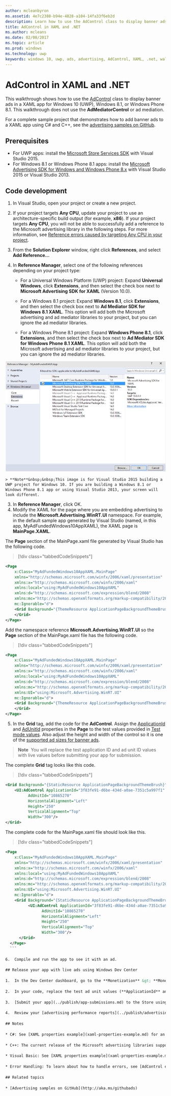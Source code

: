 ```yaml
---
author: mcleanbyron
ms.assetid: 4e7c2388-b94e-4828-a104-14fa33f6eb2d
description: Learn how to use the AdControl class to display banner ads in a XAML app for Windows 10 (UWP), Windows 8.1, or Windows Phone 8.1.
title: AdControl in XAML and .NET
ms.author: mcleans
ms.date: 02/08/2017
ms.topic: article
ms.prod: windows
ms.technology: uwp
keywords: windows 10, uwp, ads, advertising, AdControl, XAML, .net, walkthrough
---
```


# AdControl in XAML and .NET


This walkthrough shows how to use the [AdControl](https://msdn.microsoft.com/library/windows/apps/microsoft.advertising.winrt.ui.adcontrol.aspx) class to display banner ads in a XAML app for Windows 10 (UWP), Windows 8.1, or Windows Phone 8.1. This walkthrough does not use the **AdMediatorControl** or ad mediation.

For a complete sample project that demonstrates how to add banner ads to a XAML app using C# and C++, see the [advertising samples on GitHub](http://aka.ms/githubads).

## Prerequisites

* For UWP apps: install the [Microsoft Store Services SDK](http://aka.ms/store-em-sdk) with Visual Studio 2015.
* For Windows 8.1 or Windows Phone 8.1 apps: install the [Microsoft Advertising SDK for Windows and Windows Phone 8.x](http://aka.ms/store-8-sdk) with Visual Studio 2015 or Visual Studio 2013.

## Code development

1. In Visual Studio, open your project or create a new project.

2. If your project targets **Any CPU**, update your project to use an architecture-specific build output (for example, **x86**). If your project targets **Any CPU**, you will not be able to successfully add a reference to the Microsoft advertising library in the following steps. For more information, see [Reference errors caused by targeting Any CPU in your project](known-issues-for-the-advertising-libraries.md#reference_errors).

1.  From the **Solution Explorer** window, right click **References**, and select **Add Reference…**

2.  In **Reference Manager**, select one of the following references depending on your project type:

    -   For a Universal Windows Platform (UWP) project: Expand **Universal Windows**, click **Extensions**, and then select the check box next to **Microsoft Advertising SDK for XAML** (Version 10.0).

    -   For a Windows 8.1 project: Expand **Windows 8.1**, click **Extensions**, and then select the check box next to **Ad Mediator SDK for Windows 8.1 XAML**. This option will add both the Microsoft advertising and ad mediator libraries to your project, but you can ignore the ad mediator libraries.

    -   For a Windows Phone 8.1 project: Expand **Windows Phone 8.1**, click **Extensions**, and then select the check box next to **Ad Mediator SDK for Windows Phone 8.1 XAML**. This option will add both the Microsoft advertising and ad mediator libraries to your project, but you can ignore the ad mediator libraries.

  ![addreferences](images/13-a84c026e-b283-44f2-8816-f950a1ef89aa.png)

    > **Note**&nbsp;&nbsp;This image is for Visual Studio 2015 building a UWP project for Windows 10. If you are building a Windows 8.1 or Windows Phone 8.1 app or using Visual Studio 2013, your screen will look different.

3.  In **Reference Manager**, click OK.
4.  Modify the XAML for the page where you are embedding advertising to include the **Microsoft.Advertising.WinRT.UI** namespace. For example, in the default sample app generated by Visual Studio (named, in this app, MyAdFundedWindows10AppXAML), the XAML page is **MainPage.XAML**.

  The **Page** section of the MainPage.xaml file generated by Visual Studio has the following code.

  > [!div class="tabbedCodeSnippets"]
  ``` xml
  <Page
      x:Class="MyAdFundedWindows10AppXAML.MainPage"
      xmlns="http://schemas.microsoft.com/winfx/2006/xaml/presentation"
      xmlns:x="http://schemas.microsoft.com/winfx/2006/xaml"
      xmlns:local="using:MyAdFundedWindows10AppXAML"
      xmlns:d="http://schemas.microsoft.com/expression/blend/2008"
      xmlns:mc="http://schemas.openxmlformats.org/markup-compatibility/2006"
      mc:Ignorable="d">
      <Grid Background="{ThemeResource ApplicationPageBackgroundThemeBrush}">
      </Grid>
  </Page>
  ```

  Add the namespace reference **Microsoft.Advertising.WinRT.UI** so the **Page** section of the MainPage.xaml file has the following code.

  > [!div class="tabbedCodeSnippets"]
  ``` xml
  <Page
      x:Class="MyAdFundedWindows10AppXAML.MainPage"
      xmlns="http://schemas.microsoft.com/winfx/2006/xaml/presentation"
      xmlns:x="http://schemas.microsoft.com/winfx/2006/xaml"
      xmlns:local="using:MyAdFundedWindows10AppXAML"
      xmlns:d="http://schemas.microsoft.com/expression/blend/2008"
      xmlns:mc="http://schemas.openxmlformats.org/markup-compatibility/2006"
      xmlns:UI="using:Microsoft.Advertising.WinRT.UI"
      mc:Ignorable="d">
      <Grid Background="{ThemeResource ApplicationPageBackgroundThemeBrush}">
      </Grid>
  </Page>
  ```

5. In the **Grid** tag, add the code for the **AdControl**. Assign the [ApplicationId](https://msdn.microsoft.com/library/windows/apps/microsoft.advertising.winrt.ui.adcontrol.applicationid.aspx) and [AdUnitId](https://msdn.microsoft.com/library/windows/apps/microsoft.advertising.winrt.ui.adcontrol.adunitid.aspx) properties in the **Page** to the test values provided in [Test mode values](test-mode-values.md). Also adjust the height and width of the control so it is one of the [supported ad sizes for banner ads](supported-ad-sizes-for-banner-ads.md).

  > **Note**&nbsp;&nbsp;You will replace the test application ID and ad unit ID values with live values before submitting your app for submission.

  The complete **Grid** tag looks like this code.

  > [!div class="tabbedCodeSnippets"]
  ``` xml
  <Grid Background="{StaticResource ApplicationPageBackgroundThemeBrush}">
      <UI:AdControl ApplicationId="3f83fe91-d6be-434d-a0ae-7351c5a997f1"
            AdUnitId="10865270"
            HorizontalAlignment="Left"
            Height="250"
            VerticalAlignment="Top"
            Width="300"/>
  </Grid>
  ```

  The complete code for the MainPage.xaml file should look like this.

  > [!div class="tabbedCodeSnippets"]
  ``` xml
  <Page
      x:Class="MyAdFundedWindows10AppXAML.MainPage"
      xmlns="http://schemas.microsoft.com/winfx/2006/xaml/presentation"
      xmlns:x="http://schemas.microsoft.com/winfx/2006/xaml"
      xmlns:local="using:MyAdFundedWindows10AppXAML"
      xmlns:d="http://schemas.microsoft.com/expression/blend/2008"
      xmlns:mc="http://schemas.openxmlformats.org/markup-compatibility/2006"
      xmlns:UI="using:Microsoft.Advertising.WinRT.UI"
      mc:Ignorable="d">
      <Grid Background="{StaticResource ApplicationPageBackgroundThemeBrush}">
            <UI:AdControl ApplicationId="3f83fe91-d6be-434d-a0ae-7351c5a997f1"
                  AdUnitId="10865270"
                  HorizontalAlignment="Left"
                  Height="250"
                  VerticalAlignment="Top"
                  Width="300"/>
        </Grid>
    </Page>
    ```

6.  Compile and run the app to see it with an ad.

## Release your app with live ads using Windows Dev Center

1.  In the Dev Center dashboard, go to the **Monetization** &gt; **Monetize with ads** page for your app, and [create a standalone Microsoft Advertising unit](../publish/monetize-with-ads.md). For the ad unit type, specify **Banner**. Make note of both the ad unit ID and the application ID.

2.  In your code, replace the test ad unit values (**ApplicationId** and **AdUnitId**) with the live values you generated in Dev Center.

3.  [Submit your app](../publish/app-submissions.md) to the Store using the Dev Center dashboard.

4.  Review your [advertising performance reports](../publish/advertising-performance-report.md) in the Dev Center dashboard.

## Notes

* C#: See [XAML properties example](xaml-properties-example.md) for an example of how to assign event handlers to **AdControl** events. Then see [AdControl events in C#](adcontrol-events-in-c.md) for sample code that shows event handlers written in C#.

* C++: The current release of the Microsoft advertising libraries support C++. The **AdControl** class is implemented in native C++, and does not load the .NET CLR. For code examples that demonstrate how to use **AdControl** in C++, see the [advertising samples on GitHub](http://aka.ms/githubads).

* Visual Basic: See [XAML properties example](xaml-properties-example.md) for an example of how to assign event handlers to **AdControl** events.

* Error Handling: To learn about how to handle errors, see [AdControl error handling](adcontrol-error-handling.md).

## Related topics

* [Advertising samples on GitHub](http://aka.ms/githubads)

 
